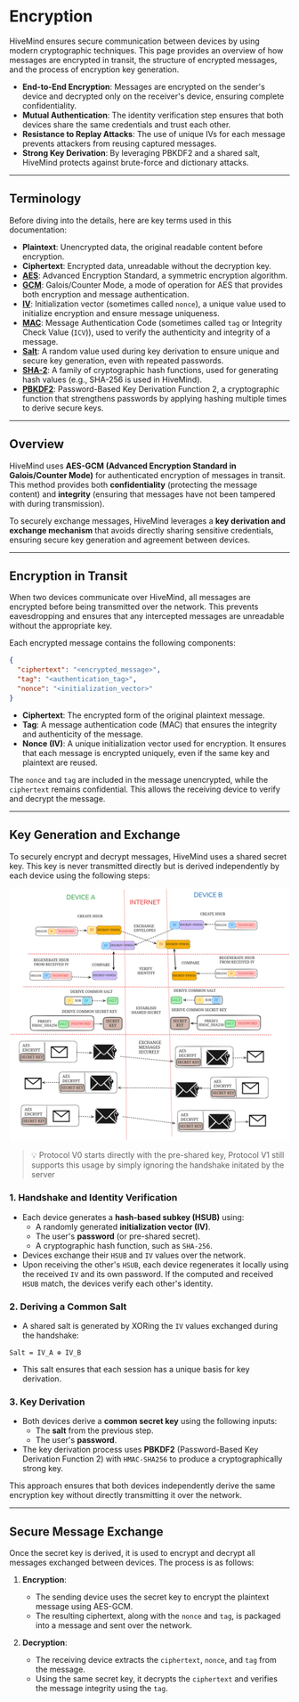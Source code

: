 # Encryption

HiveMind ensures secure communication between devices by using modern cryptographic techniques. This page provides an overview of how messages are encrypted in transit, the structure of encrypted messages, and the process of encryption key generation.

- **End-to-End Encryption**: Messages are encrypted on the sender's device and decrypted only on the receiver's device, ensuring complete confidentiality.
- **Mutual Authentication**: The identity verification step ensures that both devices share the same credentials and trust each other.
- **Resistance to Replay Attacks**: The use of unique IVs for each message prevents attackers from reusing captured messages.
- **Strong Key Derivation**: By leveraging PBKDF2 and a shared salt, HiveMind protects against brute-force and dictionary attacks.

---

## Terminology

Before diving into the details, here are key terms used in this documentation:

- **Plaintext**: Unencrypted data, the original readable content before encryption.
- **Ciphertext**: Encrypted data, unreadable without the decryption key.
- **[AES](https://en.wikipedia.org/wiki/Advanced_Encryption_Standard)**: Advanced Encryption Standard, a symmetric encryption algorithm.
- **[GCM](https://en.wikipedia.org/wiki/Galois/Counter_Mode)**: Galois/Counter Mode, a mode of operation for AES that provides both encryption and message authentication.
- **[IV](https://en.wikipedia.org/wiki/Initialization_vector)**: Initialization vector (sometimes called `nonce`), a unique value used to initialize encryption and ensure message uniqueness.
- **[MAC](https://en.wikipedia.org/wiki/Message_authentication_code)**: Message Authentication Code (sometimes called `tag` or Integrity Check Value (`ICV`)), used to verify the authenticity and integrity of a message.
- **[Salt](https://en.wikipedia.org/wiki/Salt_(cryptography))**: A random value used during key derivation to ensure unique and secure key generation, even with repeated passwords.
- **[SHA-2](https://en.wikipedia.org/wiki/SHA-2)**: A family of cryptographic hash functions, used for generating hash values (e.g., SHA-256 is used in HiveMind).
- **[PBKDF2](https://en.wikipedia.org/wiki/PBKDF2)**: Password-Based Key Derivation Function 2, a cryptographic function that strengthens passwords by applying hashing multiple times to derive secure keys.

---

## Overview

HiveMind uses **AES-GCM (Advanced Encryption Standard in Galois/Counter Mode)** for authenticated encryption of messages in transit. This method provides both **confidentiality** (protecting the message content) and **integrity** (ensuring that messages have not been tampered with during transmission).

To securely exchange messages, HiveMind leverages a **key derivation and exchange mechanism** that avoids directly sharing sensitive credentials, ensuring secure key generation and agreement between devices.

---

## Encryption in Transit

When two devices communicate over HiveMind, all messages are encrypted before being transmitted over the network. This prevents eavesdropping and ensures that any intercepted messages are unreadable without the appropriate key.

Each encrypted message contains the following components:
```json
{
  "ciphertext": "<encrypted_message>",
  "tag": "<authentication_tag>",
  "nonce": "<initialization_vector>"
}
```

- **Ciphertext**: The encrypted form of the original plaintext message.
- **Tag**: A message authentication code (MAC) that ensures the integrity and authenticity of the message.
- **Nonce (IV)**: A unique initialization vector used for encryption. It ensures that each message is encrypted uniquely, even if the same key and plaintext are reused.

The `nonce` and `tag` are included in the message unencrypted, while the `ciphertext` remains confidential. This allows the receiving device to verify and decrypt the message.

---

## Key Generation and Exchange

To securely encrypt and decrypt messages, HiveMind uses a shared secret key. This key is never transmitted directly but is derived independently by each device using the following steps:

![HANDSHAKE.png](HANDSHAKE_V1.png)

> 💡 Protocol V0 starts directly with the pre-shared key, Protocol V1 still supports this usage by simply ignoring the handshake initated by the server

### 1. **Handshake and Identity Verification**
   - Each device generates a **hash-based subkey (HSUB)** using:
     - A randomly generated **initialization vector (IV)**.
     - The user's **password** (or pre-shared secret).
     - A cryptographic hash function, such as `SHA-256`.
   - Devices exchange their `HSUB` and `IV` values over the network.
   - Upon receiving the other's `HSUB`, each device regenerates it locally using the received `IV` and its own password. If the computed and received `HSUB` match, the devices verify each other's identity.

### 2. **Deriving a Common Salt**
- A shared salt is generated by XORing the `IV` values exchanged during the handshake:
```text
Salt = IV_A ⊕ IV_B
```
- This salt ensures that each session has a unique basis for key derivation.

### 3. **Key Derivation**
   - Both devices derive a **common secret key** using the following inputs:
     - The **salt** from the previous step.
     - The user's **password**.
   - The key derivation process uses **PBKDF2** (Password-Based Key Derivation Function 2) with `HMAC-SHA256` to produce a cryptographically strong key.

This approach ensures that both devices independently derive the same encryption key without directly transmitting it over the network.

---

## Secure Message Exchange

Once the secret key is derived, it is used to encrypt and decrypt all messages exchanged between devices. The process is as follows:

1. **Encryption**:
    - The sending device uses the secret key to encrypt the plaintext message using AES-GCM.
    - The resulting ciphertext, along with the `nonce` and `tag`, is packaged into a message and sent over the network.

2. **Decryption**:
    - The receiving device extracts the `ciphertext`, `nonce`, and `tag` from the message.
    - Using the same secret key, it decrypts the `ciphertext` and verifies the message integrity using the `tag`.
